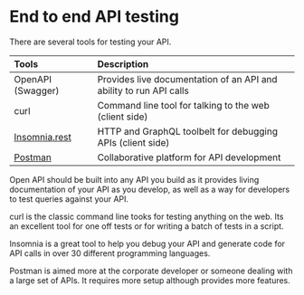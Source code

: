 # End to end API testing

There are several tools for testing your API.

| Tools                                   | Description                                                        |
| :--                                     | :--                                                                |
| OpenAPI (Swagger)                       | Provides live documentation of an API and ability to run API calls |
| curl                                    | Command line tool for talking to the web (client side)             |
| [Insomnia.rest](https://insomnia.rest/) | HTTP and GraphQL toolbelt for debugging APIs (client side)         |
| [Postman](https://www.getpostman.com/)  | Collaborative platform for API development                         |


Open API should be built into any API you build as it provides living documentation of your API as you develop, as well as a way for developers to test queries against your API.

curl is the classic command line tooks for testing anything on the web.  Its an excellent tool for one off tests or for writing a batch of tests in a script.

Insomnia is a great tool to help you debug your API and generate code for API calls in over 30 different programming languages.

Postman is aimed more at the corporate developer or someone dealing with a large set of APIs.  It requires more setup although provides more features.
